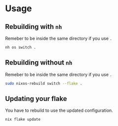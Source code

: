# Usage

## Rebuilding with `nh`

<div class="warning">

Remeber to be inside the same directory if you use `.`

</div>

```bash
nh os switch .
```

## Rebuilding without `nh`


<div class="warning">

Remeber to be inside the same directory if you use `.`

</div>

```bash
sudo nixos-rebuild switch --flake .
```

## Updating your flake

<div class="warning">

You have to rebuild to use the updated configuration.

</div>

```bash
nix flake update
```